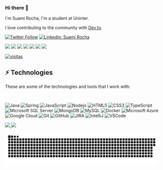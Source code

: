 
### Hi there 👋

I'm Suami Rocha,  I'm a student  at Uninter.

I love contributing to the community with [Dev.to](https://dev.to/suamirocha). 

[![Twitter Follow](https://img.shields.io/twitter/follow/hisuamirocha?style=social)](https://twitter.com/hisuamirocha)
[![Linkedin: Suami Rocha](https://img.shields.io/badge/-Linkedin-blue?style=flat-square&logo=Linkedin&logoColor=white&link=https://www.linkedin.com/in/suamirochadev/)](https://www.linkedin.com/in/suamirochadev/)

  <a href="https://instagram.com/suamirochadev" target="_blank"><img src="https://img.shields.io/badge/-Instagram-%23E4405F?style=for-the-badge&logo=instagram&logoColor=white" target="_blank"></a>
  <a href="https://www.twitch.tv/suamirocha" target="_blank"><img src="https://img.shields.io/badge/Twitch-9146FF?style=for-the-badge&logo=twitch&logoColor=white" target="_blank"></a> 
 <a href="https://discord.gg/suamisz#5008" target="_blank"><img src="https://img.shields.io/badge/Discord-7289DA?style=for-the-badge&logo=discord&logoColor=white" target="_blank"></a> 
  <a href = "mailto:suamirochati@gmail.com"><img src="https://img.shields.io/badge/-Gmail-%23333?style=for-the-badge&logo=gmail&logoColor=white" target="_blank"></a>
  <a href="https://codepen.io/suamirocha" target="_blank"><img src="https://img.shields.io/badge/Codepen-000000?style=for-the-badge&logo=codepen&logoColor=white" target="_blank"></a>
  <a href="https://www.hackerrank.com/suamirochati" target="_blank"><img src="https://img.shields.io/badge/-Hackerrank-2EC866?style=for-the-badge&logo=HackerRank&logoColor=white"></a>
 <a href="https://dev.to/suamirocha" target="_blank"><img src="https://img.shields.io/badge/dev.to-0A0A0A?style=for-the-badge&logo=devdotto&logoColor=white"></a>
 <div>
<a href="https://github.com/suamirocha" title="visitas"><img src="https://counter4.optistats.ovh/private/webcontadores.php?c=3bmxqs7mr3511w497rfx1wudmw3peuct" border="0" title="visitas" alt=" visitas"></a></div>

## ⚡ Technologies

These are some of the technologies and tools that I work with:

<div style="display: inline_block"><br>

![Java](https://img.shields.io/badge/-Java-007396?style=flat-square&logo=java)
![Spring](https://img.shields.io/badge/-Spring-6DB33F?style=flat-square&logo=spring&logoColor=white)
![JavaScript](https://img.shields.io/badge/-JavaScript-black?style=flat-square&logo=javascript)
![Nodejs](https://img.shields.io/badge/-Nodejs-339933?style=flat-square&logo=Node.js&logoColor=white)
![HTML5](https://img.shields.io/badge/-HTML5-E34F26?style=flat-square&logo=html5&logoColor=white)
![CSS3](https://img.shields.io/badge/-CSS3-1572B6?style=flat-square&logo=css3)
![TypeScript](https://img.shields.io/badge/-TypeScript-007ACC?style=flat-square&logo=typescript)
![Microsoft SQL Server](https://img.shields.io/badge/-SQL%20Server-CC2927?style=flat-square&logo=microsoft-sql-server&logoColor=white)
![MongoDB](https://img.shields.io/badge/-MongoDB-black?style=flat-square&logo=mongodb)
![MySQL](https://img.shields.io/badge/-MySQL-4479A1?style=flat-square&logo=mysql&logoColor=white)
![Docker](https://img.shields.io/badge/-Docker-2496ED?style=flat-square&logo=docker&logoColor=white)
![Microsoft Azure](https://img.shields.io/badge/Microsoft%20Azure-0089D6?style=flat-square&logo=microsoft-azure&logoColor=white)
![Google Cloud](https://img.shields.io/badge/Google%20Cloud-4285F4?style=flat-square&logo=google-cloud&logoColor=white)
![Git](https://img.shields.io/badge/-Git-black?style=flat-square&logo=git)
![GitHub](https://img.shields.io/badge/-GitHub-181717?style=flat-square&logo=github)
![JIRA](https://img.shields.io/badge/-JIRA-0052CC?style=flat-square&logo=jira)
![IntelliJ](https://img.shields.io/badge/-IntelliJ%20IDEA-black?style=flat-square&logo=intellij-idea&logoColor=white)
![VSCode](https://img.shields.io/badge/-VSCode-007ACC?style=flat-square&logo=visual-studio-code&logoColor=white)
</div>
  <a href="https://github.com/suamirocha">
  <img height="150em" src="https://github-readme-stats.vercel.app/api?username=suamirocha&show_icons=true&theme=buefy&include_all_commits=true&count_private=true"/>
   <a href="https://github.com/suamirocha">
   <img height="150em" src="https://github-readme-stats.vercel.app/api/top-langs/?username=suamirocha&langs_count=10&theme=buefy"/>
 
 ![Snake animation](https://github.com/suamirocha/suamirocha/blob/output/github-contribution-grid-snake.svg)
 
